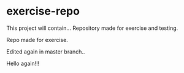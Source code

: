 # exercise-repo

This project will contain...
Repository made for exercise and testing.

Repo made for exercise.


Edited again in master branch..

Hello again!!!

